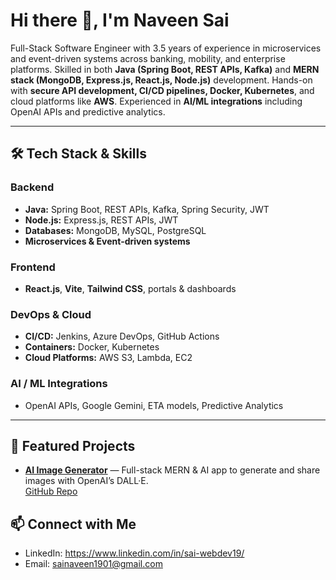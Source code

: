 # Hi there 👋, I'm Naveen Sai

Full-Stack Software Engineer with 3.5 years of experience in microservices and event-driven systems across banking, mobility, and enterprise platforms. Skilled in both **Java (Spring Boot, REST APIs, Kafka)** and **MERN stack (MongoDB, Express.js, React.js, Node.js)** development. Hands-on with **secure API development, CI/CD pipelines, Docker, Kubernetes**, and cloud platforms like **AWS**. Experienced in **AI/ML integrations** including OpenAI APIs and predictive analytics.

---

## 🛠 Tech Stack & Skills

### Backend
- **Java:** Spring Boot, REST APIs, Kafka, Spring Security, JWT
- **Node.js:** Express.js, REST APIs, JWT
- **Databases:** MongoDB, MySQL, PostgreSQL
- **Microservices & Event-driven systems**  

### Frontend
- **React.js**, **Vite**, **Tailwind CSS**, portals & dashboards

### DevOps & Cloud
- **CI/CD:** Jenkins, Azure DevOps, GitHub Actions
- **Containers:** Docker, Kubernetes
- **Cloud Platforms:** AWS S3, Lambda, EC2

### AI / ML Integrations
- OpenAI APIs, Google Gemini, ETA models, Predictive Analytics

---

## 🚀 Featured Projects

- **[AI Image Generator](https://ai-image-generation-frontend-rho.vercel.app/)** — Full-stack MERN & AI app to generate and share images with OpenAI’s DALL·E.  
  [GitHub Repo](https://github.com/Naveen-6/AI_ImageGeneration)




## 📫 Connect with Me

- LinkedIn: https://www.linkedin.com/in/sai-webdev19/ 
- Email: sainaveen1901@gmail.com
